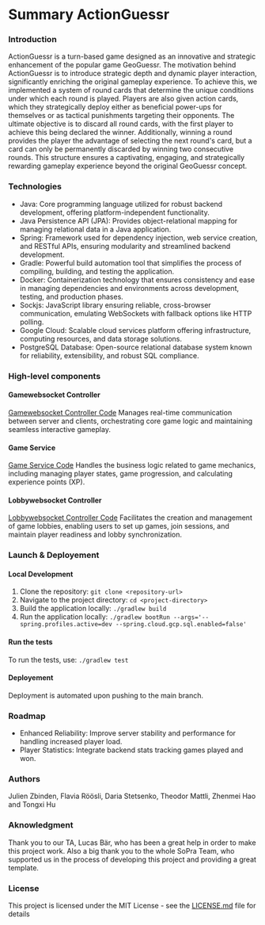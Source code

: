 # Summary ActionGuessr

### Introduction

ActionGuessr is a turn-based game designed as an innovative and strategic enhancement of the popular game GeoGuessr. The motivation behind ActionGuessr is to introduce strategic depth and dynamic player interaction, significantly enriching the original gameplay experience. To achieve this, we implemented a system of round cards that determine the unique conditions under which each round is played. Players are also given action cards, which they strategically deploy either as beneficial power-ups for themselves or as tactical punishments targeting their opponents. The ultimate objective is to discard all round cards, with the first player to achieve this being declared the winner. Additionally, winning a round provides the player the advantage of selecting the next round's card, but a card can only be permanently discarded by winning two consecutive rounds. This structure ensures a captivating, engaging, and strategically rewarding gameplay experience beyond the original GeoGuessr concept.

### Technologies 

- Java: Core programming language utilized for robust backend development, offering platform-independent functionality.
- Java Persistence API (JPA): Provides object-relational mapping for managing relational data in a Java application.
- Spring: Framework used for dependency injection, web service creation, and RESTful APIs, ensuring modularity and streamlined backend development.
- Gradle: Powerful build automation tool that simplifies the process of compiling, building, and testing the application.
- Docker: Containerization technology that ensures consistency and ease in managing dependencies and environments across development, testing, and production phases.
- Sockjs: JavaScript library ensuring reliable, cross-browser communication, emulating WebSockets with fallback options like HTTP polling.
- Google Cloud: Scalable cloud services platform offering infrastructure, computing resources, and data storage solutions.
- PostgreSQL Database: Open-source relational database system known for reliability, extensibility, and robust SQL compliance.

### High-level components

#### Gamewebsocket Controller
[Gamewebsocket Controller Code](https://github.com/SoPra-FS25-Group-15/sopra-fs25-group-15-server/blob/main/src/main/java/ch/uzh/ifi/hase/soprafs24/websocket/controller/GameWebSocketController.java)
Manages real-time communication between server and clients, orchestrating core game logic and maintaining seamless interactive gameplay.

#### Game Service
[Game Service Code](https://github.com/SoPra-FS25-Group-15/sopra-fs25-group-15-server/blob/main/src/main/java/ch/uzh/ifi/hase/soprafs24/service/GameService.java)
Handles the business logic related to game mechanics, including managing player states, game progression, and calculating experience points (XP).

#### Lobbywebsocket Controller
[Lobbywebsocket Controller Code](https://github.com/SoPra-FS25-Group-15/sopra-fs25-group-15-server/blob/main/src/main/java/ch/uzh/ifi/hase/soprafs24/websocket/controller/LobbyWebSocketController.java)
Facilitates the creation and management of game lobbies, enabling users to set up games, join sessions, and maintain player readiness and lobby synchronization.


### Launch & Deployement

#### Local Development
1. Clone the repository: ```git clone <repository-url>```
2. Navigate to the project directory: ```cd <project-directory>```
3. Build the application locally: ```./gradlew build```
4. Run the application locally:  ```./gradlew bootRun --args='--spring.profiles.active=dev --spring.cloud.gcp.sql.enabled=false'```

#### Run the tests
To run the tests, use: ```./gradlew test```

#### Deployement
Deployment is automated upon pushing to the main branch.


### Roadmap

- Enhanced Reliability: Improve server stability and performance for handling increased player load.
- Player Statistics: Integrate backend stats tracking games played and won.

### Authors

Julien Zbinden, Flavia Röösli, Daria Stetsenko, Theodor Mattli, Zhenmei Hao and Tongxi Hu

### Aknowledgment

Thank you to our TA, Lucas Bär, who has been a great help in order to make this project work. Also a big thank you to the whole SoPra Team, who supported us in the process of developing this project and providing a great template.

### License

This project is licensed under the MIT License - see the [LICENSE.md](https://github.com/SoPra-FS25-Group-15/sopra-fs25-group-15-server/blob/main/license.md) file for details


